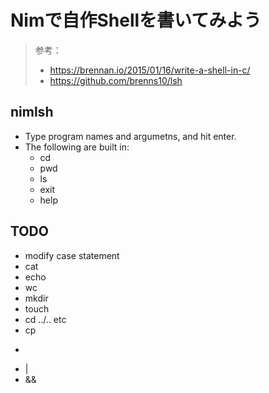 # Nimで自作Shellを書いてみよう
> 参考：
> - https://brennan.io/2015/01/16/write-a-shell-in-c/
> - https://github.com/brenns10/lsh

## nimlsh
- Type program names and argumetns, and hit enter.
- The following are built in:
    - cd
    - pwd
    - ls
    - exit
    - help 

## TODO
- modify case statement
- cat
- echo
- wc
- mkdir
- touch
- cd ../.. etc
- cp
- >
- |
- &&